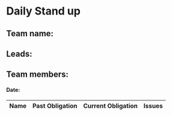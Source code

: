 # Daily Stand up
## Team name:
## Leads:
## Team members:


#### Date: 
| Name | Past Obligation | Current Obligation | Issues |
| :------: | :------: | :------: | :------: |

